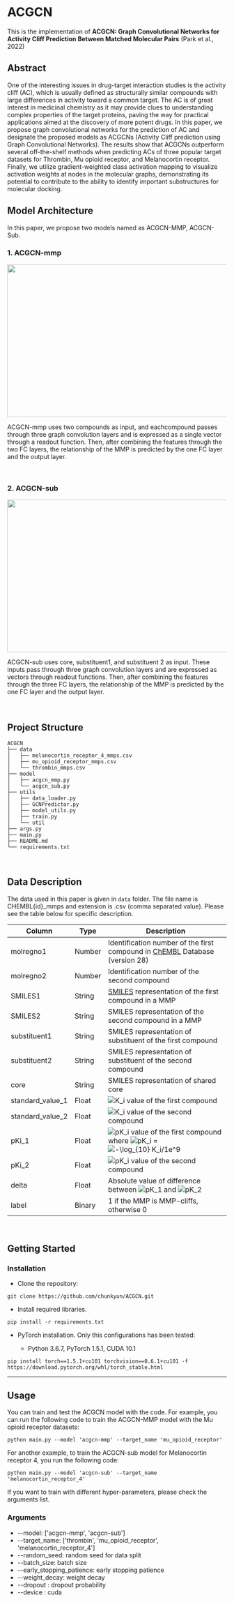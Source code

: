 # ACGCN
This is the implementation of __ACGCN: Graph Convolutional Networks for Activity Cliff Prediction Between Matched Molecular Pairs__ (Park et al., 2022)

## Abstract
One of the interesting issues in drug-target interaction studies is the activity cliff (AC), which is usually defined as structurally similar compounds with large differences in activity toward a common target. The AC is of great interest in medicinal chemistry as it may provide clues to understanding complex properties of the target proteins, paving the way for practical applications aimed at the discovery of more potent drugs. In this paper, we propose graph convolutional networks for the prediction of AC and designate the proposed models as ACGCNs (Activity Cliff prediction using Graph Convolutional Networks). The results show that ACGCNs outperform several off-the-shelf methods when predicting ACs of three popular target datasets for Thrombin, Mu opioid receptor, and Melanocortin receptor. Finally, we utilize gradient-weighted class activation mapping to visualize activation weights at nodes in the molecular graphs, demonstrating its potential to contribute to the ability to identify important substructures for molecular docking.

## Model Architecture  
  
In this paper, we propose two models named as ACGCN-MMP, ACGCN-Sub.

### 1. ACGCN-mmp

<p align="center"><img src="https://user-images.githubusercontent.com/63924704/152633421-ddfc811c-e8f3-4f6e-8540-5cc8e691acde.png"  width="750" height="350"/>  

ACGCN-mmp uses two compounds as input, and eachcompound passes through three graph convolution layers and is expressed as a single vector through a readout function. Then, after combining the features through the two FC layers, the relationship of the MMP is predicted by the one FC layer and the output layer.

<br/>
  
### 2. ACGCN-sub

<p align="center"><img src="https://user-images.githubusercontent.com/63924704/152633434-140eeec4-f3b8-4d43-b398-21bce782860c.png"  width="750" height="350"/>

ACGCN-sub uses core, substituent1, and substituent 2 as input. These inputs pass through three graph convolution layers and are expressed as vectors through readout functions. Then, after combining the features through the three FC layers, the relationship of the MMP is predicted by the one FC layer and the output layer.

<br/>

## Project Structure
```
ACGCN
├── data
│   ├── melanocortin_receptor_4_mmps.csv
│   ├── mu_opioid_receptor_mmps.csv
│   └── thrombin_mmps.csv
├── model
│   ├── acgcn_mmp.py
│   └── acgcn_sub.py
├── utils
│   ├── data_loader.py
│   ├── GCNPredictor.py
│   ├── model_utils.py
│   ├── train.py
│   └── util
├── args.py
├── main.py
├── README.md
└── requirements.txt
```

<br/>
  
## Data Description

The data used in this paper is given in `data` folder. The file name is CHEMBL{id}_mmps and extension is .csv (comma separated value). Please see the table below for specific description.

| Column | Type | Description |
| ------ | ------ | ------ |
|molregno1|Number|Identification number of the first compound in [ChEMBL](https://www.ebi.ac.uk/chembl/) Database (version 28)
|molregno2|Number|Identification number of the second compound|
|SMILES1|String|[SMILES](https://doi.org/10.1021/ci00057a005) representation of the first compound in a MMP|
|SMILES2|String|SMILES representation of the second compound in a MMP|
|substituent1|String|SMILES representation of substituent of the first compound|
|substituent2|String|SMILES representation of substituent of the second compound|
|core|String|SMILES representation of shared core|
|standard_value_1| Float | <img src="https://latex.codecogs.com/svg.image?K_i" title="K_i" /> value of the first compound|
|standard_value_2| Float | <img src="https://latex.codecogs.com/svg.image?K_i" title="K_i" /> value of the second compound|
|pKi_1| Float | <img src="https://latex.codecogs.com/svg.image?pK_i" title="pK_i" /> value of the first compound where <img src="https://latex.codecogs.com/svg.image?pK_i" title="pK_i" /> = <img src="https://latex.codecogs.com/svg.image?-\log_{10}&space;K_i/1e^9" title="-\log_{10} K_i/1e^9" /> |
|pKi_2| Float | <img src="https://latex.codecogs.com/svg.image?pK_i" title="pK_i" /> value of the second compound |
|delta| Float | Absolute value of difference between <img src="https://latex.codecogs.com/svg.image?pK_1" title="pK_1" /> and <img src="https://latex.codecogs.com/svg.image?pK_2" title="pK_2" />
|label| Binary | 1 if the MMP is MMP-cliffs, otherwise 0


<br/>

## Getting Started

### Installation

- Clone the repository:
```
git clone https://github.com/chunkyun/ACGCN.git
```

- Install required libraries.

```
pip install -r requirements.txt
```

- PyTorch installation. Only this configurations has been tested:
  
  - Python 3.6.7, PyTorch 1.5.1, CUDA 10.1

```
pip install torch==1.5.1+cu101 torchvision==0.6.1+cu101 -f https://download.pytorch.org/whl/torch_stable.html
```

---
## Usage
You can train and test the ACGCN model with the code. For example,
you can run the following code to train the ACGCN-MMP model with the Mu opioid receptor datasets:
```
python main.py --model 'acgcn-mmp' --target_name 'mu_opioid_receptor'
```
For another example, to train the ACGCN-sub model for Melanocortin receptor 4, you run the following code:
```
python main.py --model 'acgcn-sub' --target_name 'melanocortin_receptor_4'
```
If you want to train with different hyper-parameters, please check the arguments list.

### Arguments
- --model: ['acgcn-mmp', 'acgcn-sub']
- --target_name: ['thrombin', 'mu_opioid_receptor', 'melanocortin_receptor_4']
- --random_seed: random seed for data split
- --batch_size: batch size
- --early_stopping_patience: early stopping patience
- --weight_decay: weight decay
- --dropout : dropout probability 
- --device : cuda
